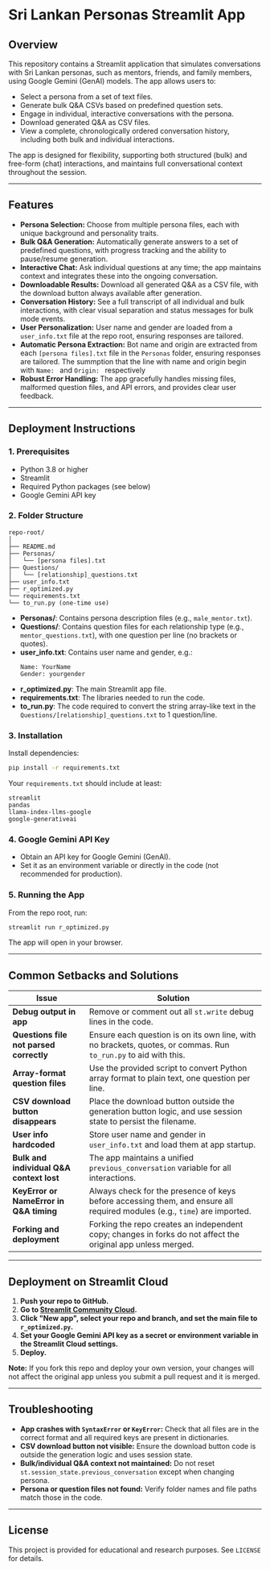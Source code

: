 # Sri Lankan Personas Streamlit App

## Overview

This repository contains a Streamlit application that simulates conversations with Sri Lankan personas, such as mentors, friends, and family members, using Google Gemini (GenAI) models. The app allows users to:

- Select a persona from a set of text files.
- Generate bulk Q&A CSVs based on predefined question sets.
- Engage in individual, interactive conversations with the persona.
- Download generated Q&A as CSV files.
- View a complete, chronologically ordered conversation history, including both bulk and individual interactions.

The app is designed for flexibility, supporting both structured (bulk) and free-form (chat) interactions, and maintains full conversational context throughout the session.

---

## Features

- **Persona Selection:** Choose from multiple persona files, each with unique background and personality traits.
- **Bulk Q&A Generation:** Automatically generate answers to a set of predefined questions, with progress tracking and the ability to pause/resume generation.
- **Interactive Chat:** Ask individual questions at any time; the app maintains context and integrates these into the ongoing conversation.
- **Downloadable Results:** Download all generated Q&A as a CSV file, with the download button always available after generation.
- **Conversation History:** See a full transcript of all individual and bulk interactions, with clear visual separation and status messages for bulk mode events.
- **User Personalization:** User name and gender are loaded from a `user_info.txt` file at the repo root, ensuring responses are tailored.
- **Automatic Persona Extraction:** Bot name and origin are extracted from each `[persona files].txt` file in the `Personas` folder, ensuring responses are tailored. The summption that the line with name and origin begin with `Name: ` and `Origin: ` respectively
- **Robust Error Handling:** The app gracefully handles missing files, malformed question files, and API errors, and provides clear user feedback.

---

## Deployment Instructions

### 1. Prerequisites

- Python 3.8 or higher
- Streamlit
- Required Python packages (see below)
- Google Gemini API key

### 2. Folder Structure

```
repo-root/
│
├── README.md
├── Personas/
│   └── [persona files].txt
├── Questions/
│   └── [relationship]_questions.txt
├── user_info.txt
├── r_optimized.py
└── requirements.txt
└── to_run.py (one-time use)
```

- **Personas/**: Contains persona description files (e.g., `male_mentor.txt`).
- **Questions/**: Contains question files for each relationship type (e.g., `mentor_questions.txt`), with one question per line (no brackets or quotes).
- **user_info.txt**: Contains user name and gender, e.g.:
  ```
  Name: YourName
  Gender: yourgender
  ```
- **r_optimized.py**: The main Streamlit app file. 
- **requirements.txt**: The libraries needed to run the code. 
- **to_run.py**: The code required to convert the string array-like text in the `Questions/[relationship]_questions.txt` to 1 question/line.

### 3. Installation

Install dependencies:

```bash
pip install -r requirements.txt
```

Your `requirements.txt` should include at least:

```
streamlit
pandas
llama-index-llms-google
google-generativeai
```

### 4. Google Gemini API Key

- Obtain an API key for Google Gemini (GenAI).
- Set it as an environment variable or directly in the code (not recommended for production).

### 5. Running the App

From the repo root, run:

```bash
streamlit run r_optimized.py
```

The app will open in your browser.

---

## Common Setbacks and Solutions

| Issue                                      | Solution                                                                                   |
|---------------------------------------------|--------------------------------------------------------------------------------------------|
| **Debug output in app**                     | Remove or comment out all `st.write` debug lines in the code.                           |
| **Questions file not parsed correctly**     | Ensure each question is on its own line, with no brackets, quotes, or commas. Run `to_run.py` to aid with this. |
| **Array-format question files**             | Use the provided script to convert Python array format to plain text, one question per line. |
| **CSV download button disappears**          | Place the download button outside the generation button logic, and use session state to persist the filename. |
| **User info hardcoded**                     | Store user name and gender in `user_info.txt` and load them at app startup.             |
| **Bulk and individual Q&A context lost**    | The app maintains a unified `previous_conversation` variable for all interactions.       |
| **KeyError or NameError in Q&A timing**     | Always check for the presence of keys before accessing them, and ensure all required modules (e.g., `time`) are imported. | 
| **Forking and deployment**                  | Forking the repo creates an independent copy; changes in forks do not affect the original app unless merged.|

---

## Deployment on Streamlit Cloud

1. **Push your repo to GitHub.**
2. **Go to [Streamlit Community Cloud](https://share.streamlit.io/).**
3. **Click "New app", select your repo and branch, and set the main file to `r_optimized.py`.**
4. **Set your Google Gemini API key as a secret or environment variable in the Streamlit Cloud settings.**
5. **Deploy.**

**Note:** If you fork this repo and deploy your own version, your changes will not affect the original app unless you submit a pull request and it is merged.

---

## Troubleshooting

- **App crashes with `SyntaxError` or `KeyError`:** Check that all files are in the correct format and all required keys are present in dictionaries.
- **CSV download button not visible:** Ensure the download button code is outside the generation logic and uses session state.
- **Bulk/individual Q&A context not maintained:** Do not reset `st.session_state.previous_conversation` except when changing persona.
- **Persona or question files not found:** Verify folder names and file paths match those in the code.

---

## License

This project is provided for educational and research purposes. See `LICENSE` for details. 
